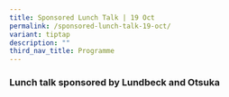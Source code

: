 ```yaml
---
title: Sponsored Lunch Talk | 19 Oct
permalink: /sponsored-lunch-talk-19-oct/
variant: tiptap
description: ""
third_nav_title: Programme
---
```

<h3>Lunch talk sponsored by Lundbeck and Otsuka</h3>
<p></p>
<p></p>